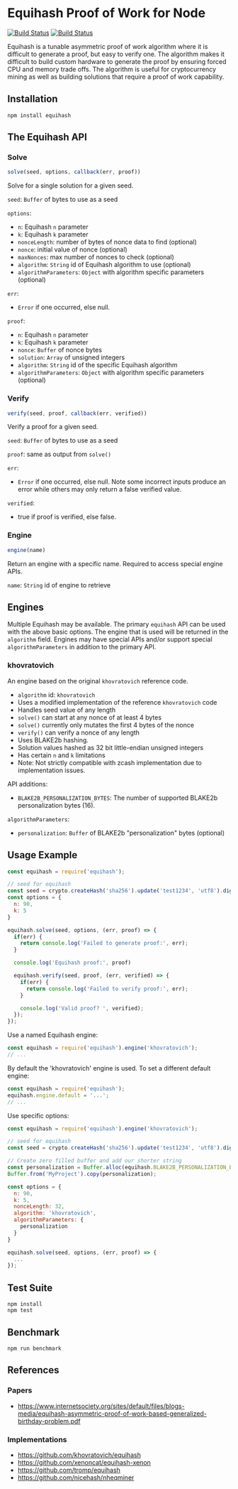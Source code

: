 # Equihash Proof of Work for Node

[![Build Status](https://travis-ci.org/digitalbazaar/equihash.png?branch=master)](https://travis-ci.org/digitalbazaar/equihash)
[![Build Status](https://ci.digitalbazaar.com/buildStatus/icon?job=equihash)](https://ci.digitalbazaar.com/job/equihash)

Equihash is a tunable asymmetric proof of work algorithm where it is difficult
to generate a proof, but easy to verify one. The algorithm makes it difficult
to build custom hardware to generate the proof by ensuring forced CPU and
memory trade offs. The algorithm is useful for cryptocurrency mining as
well as building solutions that require a proof of work capability.

## Installation

```
npm install equihash
```

## The Equihash API

### Solve

```javascript
solve(seed, options, callback(err, proof))
```

Solve for a single solution for a given seed.

`seed`: `Buffer` of bytes to use as a seed

`options`:
- `n`: Equihash `n` parameter
- `k`: Equihash `k` parameter
- `nonceLength`: number of bytes of nonce data to find (optional)
- `nonce`: initial value of nonce (optional)
- `maxNonces`: max number of nonces to check (optional)
- `algorithm`: `String` id of Equihash algorithm to use (optional)
- `algorithmParameters`: `Object` with algorithm specific parameters (optional)

`err`:
- `Error` if one occurred, else null.

`proof`:
- `n`: Equihash `n` parameter
- `k`: Equihash `k` parameter
- `nonce`: `Buffer` of nonce bytes
- `solution`: `Array` of unsigned integers
- `algorithm`: `String` id of the specific Equihash algorithm
- `algorithmParameters`: `Object` with algorithm specific parameters (optional)

### Verify

```javascript
verify(seed, proof, callback(err, verified))
```

Verify a proof for a given seed.

`seed`: `Buffer` of bytes to use as a seed

`proof`: same as output from `solve()`

`err`:
- `Error` if one occurred, else null. Note some incorrect inputs produce an
  error while others may only return a false verified value.

`verified`:
- true if proof is verified, else false.

### Engine

```javascript
engine(name)
```

Return an engine with a specific name. Required to access special engine APIs.

`name`: `String` id of engine to retrieve

## Engines

Multiple Equihash may be available. The primary `equihash` API can be used with
the above basic options. The engine that is used will be returned in the
`algorithm` field. Engines may have special APIs and/or support special
`algorithmParameters` in addition to the primary API.

### khovratovich

An engine based on the original `khovratovich` reference code.

- `algorithm` id: `khovratovich`
- Uses a modified implementation of the reference `khovratovich` code
- Handles seed value of any length
- `solve()` can start at any nonce of at least 4 bytes
- `solve()` currently only mutates the first 4 bytes of the nonce
- `verify()` can verify a nonce of any length
- Uses BLAKE2b hashing.
- Solution values hashed as 32 bit little-endian unsigned integers
- Has certain `n` and `k` limitations
- Note: Not strictly compatible with zcash implementation due to implementation
  issues.

API additions:
- `BLAKE2B_PERSONALIZATION_BYTES`: The number of supported BLAKE2b
  personalization bytes (16).

`algorithmParameters`:
- `personalization`: `Buffer` of BLAKE2b "personalization" bytes (optional)

## Usage Example

```javascript
const equihash = require('equihash');

// seed for equihash
const seed = crypto.createHash('sha256').update('test1234', 'utf8').digest();
const options = {
  n: 90,
  k: 5
}

equihash.solve(seed, options, (err, proof) => {
  if(err) {
    return console.log('Failed to generate proof:', err);
  }

  console.log('Equihash proof:', proof)

  equihash.verify(seed, proof, (err, verified) => {
    if(err) {
      return console.log('Failed to verify proof:', err);
    }

    console.log('Valid proof? ', verified);
  });
});
```

Use a named Equihash engine:
```javascript
const equihash = require('equihash').engine('khovratovich');
// ...
```

By default the 'khovratovich' engine is used. To set a different default
engine:
```javascript
const equihash = require('equihash');
equihash.engine.default = '...';
// ...
```

Use specific options:
```javascript
const equihash = require('equihash').engine('khovratovich');

// seed for equihash
const seed = crypto.createHash('sha256').update('test1234', 'utf8').digest();

// Create zero filled buffer and add our shorter string
const personalization = Buffer.alloc(equihash.BLAKE2B_PERSONALIZATION_BYTES, 0);
Buffer.from('MyProject').copy(personalization);

const options = {
  n: 90,
  k: 5,
  nonceLength: 32,
  algorithm: 'khovratovich',
  algorithmParameters: {
    personalization
  }
}

equihash.solve(seed, options, (err, proof) => {
  ...
});
```

## Test Suite

```
npm install
npm test
```

## Benchmark

```
npm run benchmark
```

## References

### Papers

- https://www.internetsociety.org/sites/default/files/blogs-media/equihash-asymmetric-proof-of-work-based-generalized-birthday-problem.pdf

### Implementations

- https://github.com/khovratovich/equihash
- https://github.com/xenoncat/equihash-xenon
- https://github.com/tromp/equihash
- https://github.com/nicehash/nheqminer
